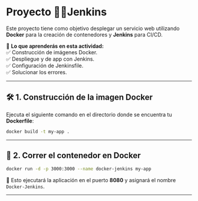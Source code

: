 #  Proyecto 🧑‍🦳Jenkins  

Este proyecto tiene como objetivo desplegar un servicio web utilizando **Docker** para la creación de contenedores y **Jenkins** para CI/CD.  

📌 **Lo que aprenderás en esta actividad:**  
✅ Construcción de imágenes Docker.  
✅ Despliegue y de app con Jenkins.  
✅ Configuración de Jenkinsfile.  
✅ Solucionar los errores.   

---

## 🛠 1. Construcción de la imagen Docker  
Ejecuta el siguiente comando en el directorio donde se encuentra tu **Dockerfile**:  
```sh
docker build -t my-app .
```

---

## 🚢 2. Correr el contenedor en Docker  
```sh
docker run -d -p 3000:3000 --name docker-jenkins my-app
```
🔹 Esto ejecutará la aplicación en el puerto **8080** y asignará el nombre `Docker-Jenkins`.

---
